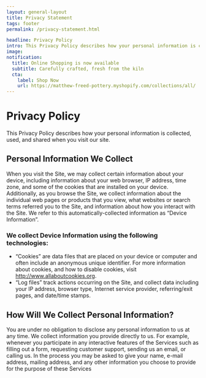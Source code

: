 ```yaml
---
layout: general-layout
title: Privacy Statement
tags: footer
permalink: /privacy-statement.html

headline: Privacy Policy
intro: This Privacy Policy describes how your personal information is collected, used, and shared when you visit our site.
image:
notification:
  title: Online Shopping is now available
  subtitle: Carefully crafted, fresh from the kiln
  cta:
    label: Shop Now
    url: https://matthew-freed-pottery.myshopify.com/collections/all/
---
```


# Privacy Policy

This Privacy Policy describes how your personal information is collected, used, and shared when you visit our site.

## Personal Information We Collect

When you visit the Site, we may collect certain information about your device, including information about your web browser, IP address, time zone, and some of the cookies that are installed on your device. Additionally, as you browse the Site, we collect information about the individual web pages or products that you view, what websites or search terms referred you to the Site, and information about how you interact with the Site. We refer to this automatically-collected information as “Device Information”.

### We collect Device Information using the following technologies:  

  - “Cookies” are data files that are placed on your device or computer and often include an anonymous unique identifier. For more information about cookies, and how to disable cookies, visit http://www.allaboutcookies.org.  
  - “Log files” track actions occurring on the Site, and collect data including your IP address, browser type, Internet service provider, referring/exit pages, and date/time stamps.  

## How Will We Collect Personal Information?

You are under no obligation to disclose any personal information to us at any time. We collect information you provide directly to us. For example, whenever you participate in any interactive features of the Services such as filling out a form, requesting customer support, sending us an email, or calling us. In the process you may be asked to give your name, e-mail address, mailing address, and any other information you choose to provide for the purpose of these Services
